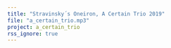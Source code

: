 ```yaml
---
title: "Stravinsky´s Oneiron, A Certain Trio 2019"
file: "a_certain_trio.mp3"
project: a_certain_trio
rss_ignore: true
---
```

